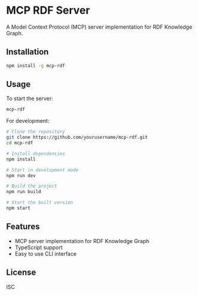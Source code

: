 # MCP RDF Server

A Model Context Protocol (MCP) server implementation for RDF Knowledge Graph.

## Installation

```bash
npm install -g mcp-rdf
```

## Usage

To start the server:

```bash
mcp-rdf
```

For development:

```bash
# Clone the repository
git clone https://github.com/yourusername/mcp-rdf.git
cd mcp-rdf

# Install dependencies
npm install

# Start in development mode
npm run dev

# Build the project
npm run build

# Start the built version
npm start
```

## Features

- MCP server implementation for RDF Knowledge Graph
- TypeScript support
- Easy to use CLI interface

## License

ISC 